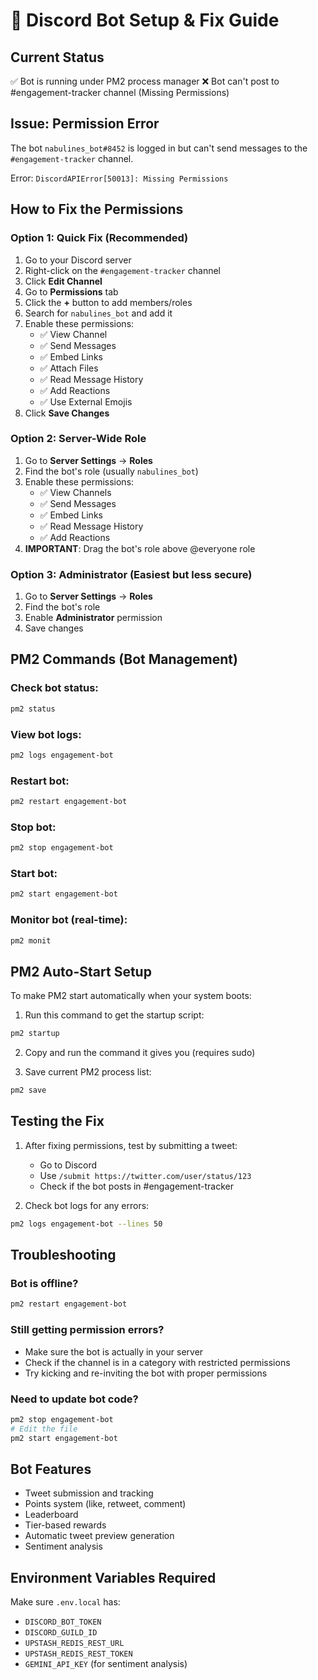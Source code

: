 # 🤖 Discord Bot Setup & Fix Guide

## Current Status
✅ Bot is running under PM2 process manager
❌ Bot can't post to #engagement-tracker channel (Missing Permissions)

## Issue: Permission Error
The bot `nabulines_bot#8452` is logged in but can't send messages to the `#engagement-tracker` channel.

Error: `DiscordAPIError[50013]: Missing Permissions`

## How to Fix the Permissions

### Option 1: Quick Fix (Recommended)
1. Go to your Discord server
2. Right-click on the `#engagement-tracker` channel
3. Click **Edit Channel**
4. Go to **Permissions** tab
5. Click the **+** button to add members/roles
6. Search for `nabulines_bot` and add it
7. Enable these permissions:
   - ✅ View Channel
   - ✅ Send Messages
   - ✅ Embed Links
   - ✅ Attach Files
   - ✅ Read Message History
   - ✅ Add Reactions
   - ✅ Use External Emojis
8. Click **Save Changes**

### Option 2: Server-Wide Role
1. Go to **Server Settings** → **Roles**
2. Find the bot's role (usually `nabulines_bot`)
3. Enable these permissions:
   - ✅ View Channels
   - ✅ Send Messages
   - ✅ Embed Links
   - ✅ Read Message History
   - ✅ Add Reactions
4. **IMPORTANT**: Drag the bot's role above @everyone role

### Option 3: Administrator (Easiest but less secure)
1. Go to **Server Settings** → **Roles**
2. Find the bot's role
3. Enable **Administrator** permission
4. Save changes

## PM2 Commands (Bot Management)

### Check bot status:
```bash
pm2 status
```

### View bot logs:
```bash
pm2 logs engagement-bot
```

### Restart bot:
```bash
pm2 restart engagement-bot
```

### Stop bot:
```bash
pm2 stop engagement-bot
```

### Start bot:
```bash
pm2 start engagement-bot
```

### Monitor bot (real-time):
```bash
pm2 monit
```

## PM2 Auto-Start Setup

To make PM2 start automatically when your system boots:

1. Run this command to get the startup script:
```bash
pm2 startup
```

2. Copy and run the command it gives you (requires sudo)

3. Save current PM2 process list:
```bash
pm2 save
```

## Testing the Fix

1. After fixing permissions, test by submitting a tweet:
   - Go to Discord
   - Use `/submit https://twitter.com/user/status/123`
   - Check if the bot posts in #engagement-tracker

2. Check bot logs for any errors:
```bash
pm2 logs engagement-bot --lines 50
```

## Troubleshooting

### Bot is offline?
```bash
pm2 restart engagement-bot
```

### Still getting permission errors?
- Make sure the bot is actually in your server
- Check if the channel is in a category with restricted permissions
- Try kicking and re-inviting the bot with proper permissions

### Need to update bot code?
```bash
pm2 stop engagement-bot
# Edit the file
pm2 start engagement-bot
```

## Bot Features
- Tweet submission and tracking
- Points system (like, retweet, comment)
- Leaderboard
- Tier-based rewards
- Automatic tweet preview generation
- Sentiment analysis

## Environment Variables Required
Make sure `.env.local` has:
- `DISCORD_BOT_TOKEN`
- `DISCORD_GUILD_ID`
- `UPSTASH_REDIS_REST_URL`
- `UPSTASH_REDIS_REST_TOKEN`
- `GEMINI_API_KEY` (for sentiment analysis) 